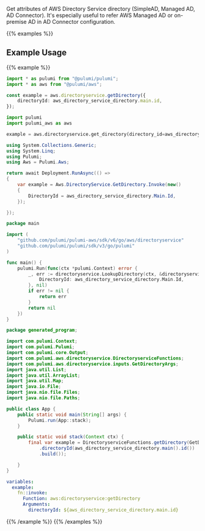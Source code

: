 Get attributes of AWS Directory Service directory (SimpleAD, Managed AD, AD Connector). It's especially useful to refer AWS Managed AD or on-premise AD in AD Connector configuration.

{{% examples %}}
## Example Usage
{{% example %}}

```typescript
import * as pulumi from "@pulumi/pulumi";
import * as aws from "@pulumi/aws";

const example = aws.directoryservice.getDirectory({
    directoryId: aws_directory_service_directory.main.id,
});
```
```python
import pulumi
import pulumi_aws as aws

example = aws.directoryservice.get_directory(directory_id=aws_directory_service_directory["main"]["id"])
```
```csharp
using System.Collections.Generic;
using System.Linq;
using Pulumi;
using Aws = Pulumi.Aws;

return await Deployment.RunAsync(() => 
{
    var example = Aws.DirectoryService.GetDirectory.Invoke(new()
    {
        DirectoryId = aws_directory_service_directory.Main.Id,
    });

});
```
```go
package main

import (
	"github.com/pulumi/pulumi-aws/sdk/v6/go/aws/directoryservice"
	"github.com/pulumi/pulumi/sdk/v3/go/pulumi"
)

func main() {
	pulumi.Run(func(ctx *pulumi.Context) error {
		_, err := directoryservice.LookupDirectory(ctx, &directoryservice.LookupDirectoryArgs{
			DirectoryId: aws_directory_service_directory.Main.Id,
		}, nil)
		if err != nil {
			return err
		}
		return nil
	})
}
```
```java
package generated_program;

import com.pulumi.Context;
import com.pulumi.Pulumi;
import com.pulumi.core.Output;
import com.pulumi.aws.directoryservice.DirectoryserviceFunctions;
import com.pulumi.aws.directoryservice.inputs.GetDirectoryArgs;
import java.util.List;
import java.util.ArrayList;
import java.util.Map;
import java.io.File;
import java.nio.file.Files;
import java.nio.file.Paths;

public class App {
    public static void main(String[] args) {
        Pulumi.run(App::stack);
    }

    public static void stack(Context ctx) {
        final var example = DirectoryserviceFunctions.getDirectory(GetDirectoryArgs.builder()
            .directoryId(aws_directory_service_directory.main().id())
            .build());

    }
}
```
```yaml
variables:
  example:
    fn::invoke:
      Function: aws:directoryservice:getDirectory
      Arguments:
        directoryId: ${aws_directory_service_directory.main.id}
```
{{% /example %}}
{{% /examples %}}